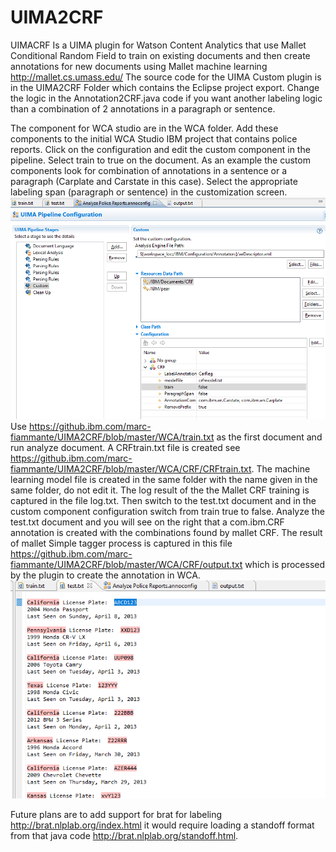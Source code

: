# UIMA2CRF 

UIMACRF Is a UIMA plugin for Watson Content Analytics that use Mallet Conditional Random Field to train on existing documents and then create annotations for new documents using Mallet machine learning http://mallet.cs.umass.edu/ 
The source code for the UIMA Custom plugin is in the UIMA2CRF Folder which contains the Eclipse project export. 
Change the logic in the Annotation2CRF.java code if you want another labeling logic than a combination of 2 annotations in a paragraph or sentence. 

The component for WCA studio are in the WCA folder. Add these components to the initial WCA Studio IBM project that contains police reports. 
Click on the configuration and edit the custom component in the pipeline.  Select train to true on the document. As an example the custom components look for combination of annotations in a sentence or a paragraph (Carplate and Carstate in this case). 
Select the appropriate labeling span (paragraph or sentence) in the customization screen.
![picture](Screenshots/customconf.png)
Use https://github.ibm.com/marc-fiammante/UIMA2CRF/blob/master/WCA/train.txt as the first document and run analyze document.
A CRFtrain.txt file is created see https://github.ibm.com/marc-fiammante/UIMA2CRF/blob/master/WCA/CRF/CRFtrain.txt. The machine learning model file is created in the same folder with the name given in the same folder, do not edit it.
The log result of the the Mallet CRF training is captured in the file log.txt. 
Then switch to the test.txt document and in the custom component configuration switch from train true to false. 
Analyze the test.txt document and you will see on the right that a com.ibm.CRF annotation is created with the combinations found by mallet CRF. 
The result of mallet Simple tagger process is captured in this file https://github.ibm.com/marc-fiammante/UIMA2CRF/blob/master/WCA/CRF/output.txt which is processed by the plugin to create the annotation in WCA.
![picture](Screenshots/testresult.png)

Future plans are to add support for brat for labeling  http://brat.nlplab.org/index.html it would require loading a standoff format from that java code http://brat.nlplab.org/standoff.html.

